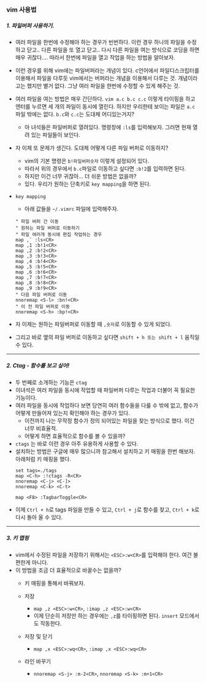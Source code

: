 ### vim 사용법

##### 1. 파일버퍼 사용하기.

- 여러 파일을 한번에 수정해야 하는 경우가 빈번하다. 이런 경우 하나의 파일을 수정하고 닫고.. 다른 파일을 또 열고 닫고.. 다시 다른 파일을 여는 방식으로 코딩을 하면 매우 귀찮다.... 따라서 한번에 파일을 열고 작업을 하는 방법을 알아보자.

- 이런 경우를 위해 vim에는 파일버퍼라는 개념이 있다. c언어에서 파일디스크립터를 이용해서 파일을 다루듯 vim에서는 버퍼라는 개념을 이용해서 다루는 것. 개념이라고는 했지만 별거 없다. 그냥 여러 파일을 한번에 수정할 수 있게 해주는 것.

- 여러 파일을 여는 방법은 매우 간단하다.  ```vim a.c b.c c.c``` 이렇게 타이핑을 하고 엔터를 누르면 세 개의 파일이 동시에 열린다. 하지만 우리한테 보이는 파일은 ```a.c``` 파일 밖에는 없다. ```b.c```와 ```c.c```는 도대체 어디있는거지?
  - 아 녀석들은 파일버퍼로 열려있다. 명령창에 ```:ls```를 입력해보자. 그러면 현재 열려 있는 파일들이 보인다.
- 자 이제 또 문제가 생긴다. 도대체 어떻게 다른 파일 버퍼로 이동하지?
  - vim의 기본 명령은 ```b!파일버퍼숫자``` 이렇게 설정되어 있다.
  - 따라서 위의 경우에서 ```b.c```파일로 이동하고 싶다면 ```:b!2```를 입력하면 된다.
  - 하지만 이건 너무 귀찮아... 더 쉬운 방법은 없을까?
  - 있다. 우리가 원하는 단축키로 ```key mapping```을 하면 된다.
  
- ```key mapping```
  - 아래 값들을 ```~/.vimrc``` 파일에 입력해주자.
  ```
  " 파일 버퍼 간 이동
  " 원하는 파일 버퍼로 이동하기
  " 파일 여러개 동시에 편집 작업하는 경우
  map ,` :ls<CR>
  map ,1 :b!1<CR>
  map ,2 :b!2<CR>
  map ,3 :b!3<CR>
  map ,4 :b!4<CR>
  map ,5 :b!5<CR>
  map ,6 :b!6<CR>
  map ,7 :b!7<CR>
  map ,8 :b!8<CR>
  map ,9 :b!9<CR>
  " 다음 파일 버퍼로 이동
  nnoremap <S-l> :bn!<CR>
  " 이 전 파일 버퍼로 이동
  nnoremap <S-h> :bp!<CR>
  ```
- 자 이제는 원하는 파일버퍼로 이동할 때 ```,숫자```로 이동할 수 있게 되었다.
- 그리고 바로 옆의 파일 버퍼로 이동하고 싶다면 ```shift + h 또는 shift + l``` 움직일 수 있다.

-----

##### 2. Ctag - 함수를 보고 싶어!

- 두 번째로 소개하는 기능은 ```ctag```
- 이녀석은 여러 파일을 동시에 작업할 때 파일버퍼 다루는 작업과 더불어 꼭 필요한 기능이다.
- 여러 파일을 동시에 작업하다 보면 당연히 여러 함수들을 다룰 수 밖에 없고, 함수가 어떻게 만들어져 있는지 확인해야 하는 경우가 있다. 
  - 이전까지 나는 무작정 함수가 정의 되어있는 파일을 찾는 방식으로 했다. 이건 너무 비효율적.
  - 어떻게 하면 효율적으로 함수를 볼 수 있을까?
- ```ctags``` 는 바로 이런 경우 아주 유용하게 사용할 수 있다.
- 설치하는 방법은 구글에 매우 많으니까 참고해서 설치하고 키 매핑을 한번 해보자. 아래처럼 키 매핑을 했다.
  ```
  set tags=./tags
  map <C-h> :!ctags -R<CR>
  nnoremap <C-j> <C-]>
  nnoremap <C-k> <C-t>

  map <F8> :TagbarToggle<CR>
  ```
- 이제 ```Ctrl + h```로 tags 파일을 만들 수 있고, ```Ctrl + j```로 함수를 찾고, ```Ctrl + k```로 다시 돌아 올 수 있다.


-----
##### 3. 키 맵핑

- vim에서 수정된 파일을 저장하기 위해서는 ```<ESC>:w<CR>```를 입력해야 한다. 여간 불편한게 아니다.
- 이 방법을 조금 더 효율적으로 바꿀수는 없을까?
  - 키 매핑을 통해서 바꿔보자.
  
  - 저장
    - ```map ,z <ESC>:w<CR>```, ```:imap ,z <ESC>:w<CR>```
    - 이제 단순히 저장만 하는 경우에는 ```,z```를 타이핑하면 된다. ```insert``` 모드에서도 작동한다.
  
  - 저장 및 닫기
    - ```map ,x <ESC>:wq<CR>```, ```:imap ,x <ESC>:wq<CR>```

  - 라인 바꾸기
    - ```nnoremap <S-j> :m-2<CR>```, ```nnoremap <S-k> :m+1<CR>```




